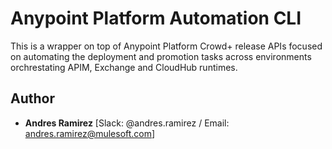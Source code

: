 # Anypoint Platform Automation CLI
This is a wrapper on top of Anypoint Platform Crowd+ release APIs focused on automating the deployment and promotion tasks across environments orchrestating APIM, Exchange and CloudHub runtimes.

## Author

* **Andres Ramirez** [Slack: @andres.ramirez / Email: andres.ramirez@mulesoft.com]
